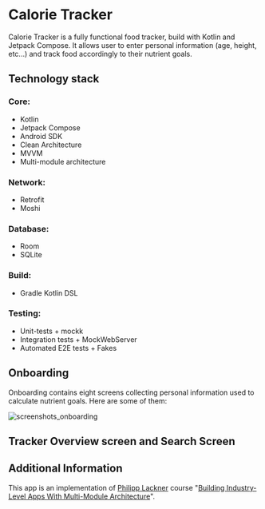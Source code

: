 # Calorie Tracker
Calorie Tracker is a fully functional food tracker, build with Kotlin and Jetpack Compose. It allows user to enter personal information (age, height, etc...) and track food accordingly to their nutrient goals.

## Technology stack
### Core:
- Kotlin
- Jetpack Compose
- Android SDK
- Clean Architecture
- MVVM
- Multi-module architecture
### Network:
- Retrofit
- Moshi
### Database:
- Room
- SQLite
### Build:
- Gradle Kotlin DSL
### Testing:
- Unit-tests + mockk
- Integration tests + MockWebServer
- Automated E2E tests + Fakes

## Onboarding
Onboarding contains eight screens collecting personal information used to calculate nutrient goals. Here are some of them:

![screenshots_onboarding](https://user-images.githubusercontent.com/116557489/224476229-b0258257-9e07-42e2-8446-54d4cb0bbf82.png)

## Tracker Overview screen and Search Screen

## Additional Information
This app is an implementation of [Philipp Lackner](https://www.youtube.com/@PhilippLackner) course "[Building Industry-Level Apps With Multi-Module Architecture](https://pl-coding.com/multi-module-course)".
